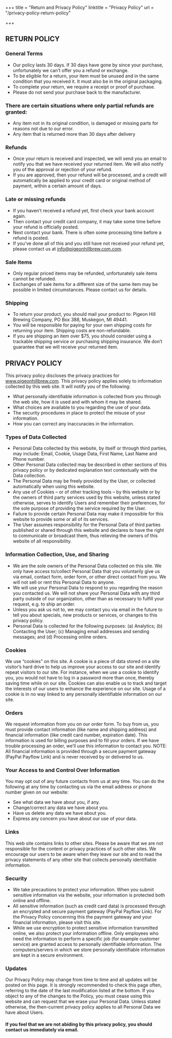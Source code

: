 +++
title = "Return and Privacy Policy"
linktitle = "Privacy Policy"
url = "/privacy-policy-return-policy"

+++
## RETURN POLICY

### General Terms

* Our policy lasts 30 days. If 30 days have gone by since your purchase, unfortunately we can’t offer you a refund or exchange.
* To be eligible for a return, your item must be unused and in the same condition that you received it. It must also be in the original packaging.
* To complete your return, we require a receipt or proof of purchase.
* Please do not send your purchase back to the manufacturer.


### There are certain situations where only partial refunds are granted:

* Any item not in its original condition, is damaged or missing parts for reasons not due to our error.
* Any item that is returned more than 30 days after delivery


### Refunds

* Once your return is received and inspected, we will send you an email to notify you that we have received your returned item. We will also notify you of the approval or rejection of your refund.
* If you are approved, then your refund will be processed, and a credit will automatically be applied to your credit card or original method of payment, within a certain amount of days.


### Late or missing refunds

* If you haven’t received a refund yet, first check your bank account again.
* Then contact your credit card company, it may take some time before your refund is officially posted.
* Next contact your bank. There is often some processing time before a refund is posted.
* If you’ve done all of this and you still have not received your refund yet, please contact us at info@pigeonhillbrew.com.com.


### Sale Items

* Only regular priced items may be refunded, unfortunately sale items cannot be refunded.
* Exchanges of sale items for a different size of the same item may be possible in limited circumstances. Please contact us for details.


### Shipping

* To return your product, you should mail your product to: Pigeon Hill Brewing Company, PO Box 388, Muskegon, MI 49441.
* You will be responsible for paying for your own shipping costs for returning your item. Shipping costs are non-refundable.
* If you are shipping an item over $75, you should consider using a trackable shipping service or purchasing shipping insurance. We don’t guarantee that we will receive your returned item.


## PRIVACY POLICY
This privacy policy discloses the privacy practices for www.pigeonhillbrew.com.  This privacy policy applies solely to information collected by this web site.  It will notify you of the following:

* What personally identifiable information is collected from you through the web site, how it is used and with whom it may be shared.
* What choices are available to you regarding the use of your data.
* The security procedures in place to protect the misuse of your information.
* How you can correct any inaccuracies in the information.

### Types of Data Collected

* Personal Data collected by this website, by itself or through third parties, may include: Email, Cookie, Usage Data, First Name, Last Name and Phone number.
* Other Personal Data collected may be described in other sections of this privacy policy or by dedicated explanation text contextually with the Data collection.
* The Personal Data may be freely provided by the User, or collected automatically when using this website.
* Any use of Cookies – or of other tracking tools – by this website or by the owners of third party services used by this website, unless stated otherwise, serves to identify Users and remember their preferences, for the sole purpose of providing the service required by the User.
* Failure to provide certain Personal Data may make it impossible for this website to provide some or all of its services.
* The User assumes responsibility for the Personal Data of third parties published or shared through this website and declares to have the right to communicate or broadcast them, thus relieving the owners of this website of all responsibility.


### Information Collection, Use, and Sharing

* We are the sole owners of the Personal Data collected on this site. We only have access to/collect Personal Data that you voluntarily give us via email, contact form, order form, or other direct contact from you. We will not sell or rent this Personal Data to anyone.
* We will use your Personal Data to respond to you regarding the reason you contacted us. We will not share your Personal Data with any third party outside of our organization, other than as necessary to fulfill your request, e.g. to ship an order.
* Unless you ask us not to, we may contact you via email in the future to tell you about specials, new products or services, or changes to this privacy policy.
* Personal Data is collected for the following purposes: (a) Analytics; (b) Contacting the User; (c) Managing email addresses and sending messages; and (d) Processing online orders.


### Cookies
We use “cookies” on this site. A cookie is a piece of data stored on a site visitor’s hard drive to help us improve your access to our site and identify repeat visitors to our site. For instance, when we use a cookie to identify you, you would not have to log in a password more than once, thereby saving time while on our site. Cookies can also enable us to track and target the interests of our users to enhance the experience on our site. Usage of a cookie is in no way linked to any personally identifiable information on our site.
 
### Orders
We request information from you on our order form. To buy from us, you must provide contact information (like name and shipping address) and financial information (like credit card number, expiration date). This information is used for billing purposes and to fill your orders. If we have trouble processing an order, we’ll use this information to contact you. NOTE: All financial information is provided through a secure payment gateway (PayPal Payflow Link) and is never received by or delivered to us.
 
### Your Access to and Control Over Information
You may opt out of any future contacts from us at any time. You can do the following at any time by contacting us via the email address or phone number given on our website:

* See what data we have about you, if any.
* Change/correct any data we have about you.
* Have us delete any data we have about you.
* Express any concern you have about our use of your data.

### Links
This web site contains links to other sites. Please be aware that we are not responsible for the content or privacy practices of such other sites. We encourage our users to be aware when they leave our site and to read the privacy statements of any other site that collects personally identifiable information.
 
### Security 

* We take precautions to protect your information. When you submit sensitive information via the website, your information is protected both online and offline.
* All sensitive information (such as credit card data) is processed through an encrypted and secure payment gateway (PayPal Payflow Link). For the Privacy Policy concerning this the payment gateway and your financial information, please visit this site.
* While we use encryption to protect sensitive information transmitted online, we also protect your information offline. Only employees who need the information to perform a specific job (for example customer service) are granted access to personally identifiable information. The computers/servers in which we store personally identifiable information are kept in a secure environment.


### Updates
Our Privacy Policy may change from time to time and all updates will be posted on this page. It is strongly recommended to check this page often, referring to the date of the last modification listed at the bottom. If you object to any of the changes to the Policy, you must cease using this website and can request that we erase your Personal Data. Unless stated otherwise, the then-current privacy policy applies to all Personal Data we have about Users.
 
#### If you feel that we are not abiding by this privacy policy, you should contact us immediately via email.